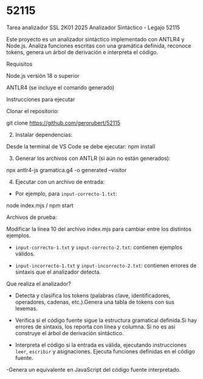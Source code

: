 # 52115
Tarea analizador SSL 2K01 2025
Analizador Sintáctico - Legajo 52115 

Este proyecto es un analizador sintáctico implementado con ANTLR4 y Node.js. Analiza funciones escritas con una gramática definida, reconoce tokens, genera un árbol de derivación e interpreta el código. 

 Requisitos 

Node.js versión 18 o superior 

ANTLR4 (se incluye el comando generado) 

 Instrucciones para ejecutar 

Clonar el repositorio: 

git clone https://github.com/gerorubert/52115 

 

2. Instalar dependencias: 

Desde la terminal de VS Code se debe ejecutar:  npm install 

 

3. Generar los archivos con ANTLR (si aún no están generados): 

npx antlr4-js gramatica.g4 -o generated –visitor 

 

4. Ejecutar con un archivo de entrada: 

- Por ejemplo, para `input-correcto-1.txt`: 

node index.mjs / npm start  

 
Archivos de prueba: 

Modificar la linea 10 del archivo index.mjs para cambiar entre los distintos ejemplos. 


-  `input-correcto-1.txt` y `input-correcto-2.txt`: contienen ejemplos válidos. 

-  `input-incorrecto-1.txt` y `input-incorrecto-2.txt`: contienen errores de sintaxis que el analizador detecta. 


Que realiza el analizador? 


- Detecta y clasifica los tokens (palabras clave, identificadores, operadores, cadenas, etc.).Genera una tabla de tokens con sus lexemas. 

- Verifica si el código fuente sigue la estructura gramatical definida.Si hay errores de sintaxis, los reporta con línea y columna. Si no es asi construye el árbol de derivación sintáctico. 

- Interpreta el código si la entrada es válida, ejecutando instrucciones `leer`, `escribir` y asignaciones. Ejecuta funciones definidas en el código fuente. 

-Genera un equivalente en JavaScript del código fuente interpretado. 
